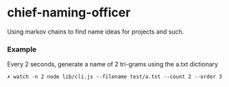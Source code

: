 # chief-naming-officer

Using markov chains to find name ideas for projects and such.

### Example

Every 2 seconds, generate a name of 2 tri-grams using the a.txt dictionary

```
✗ watch -n 2 node lib/cli.js --filename test/a.txt --count 2 --order 3
```
